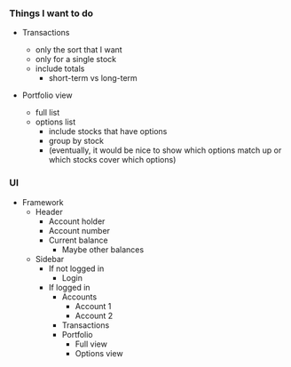 ### Things I want to do

- Transactions
  - only the sort that I want
  - only for a single stock
  - include totals
    - short-term vs long-term

- Portfolio view
  - full list 
  - options list
    - include stocks that have options
    - group by stock
    - (eventually, it would be nice to show which options match up or which stocks cover which options)




### UI

- Framework
  - Header
    - Account holder
    - Account number
    - Current balance
      - Maybe other balances
  - Sidebar
      - If not logged in
          - Login
      - If logged in
        - Accounts
          - Account 1
          - Account 2
        - Transactions
        - Portfolio
          - Full view
          - Options view
